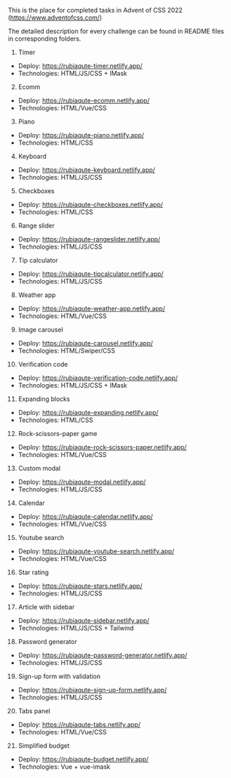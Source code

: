 This is the place for completed tasks in Advent of CSS 2022 (https://www.adventofcss.com/)

The detailed description for every challenge can be found in README files in corresponding folders.

1. Timer
- Deploy: https://rubiaqute-timer.netlify.app/
- Technologies: HTML/JS/CSS + IMask

2. Ecomm
- Deploy: https://rubiaqute-ecomm.netlify.app/
- Technologies: HTML/Vue/CSS

3. Piano
- Deploy: https://rubiaqute-piano.netlify.app/
- Technologies: HTML/CSS

4. Keyboard
- Deploy: https://rubiaqute-keyboard.netlify.app/
- Technologies: HTML/JS/CSS

5. Checkboxes
- Deploy: https://rubiaqute-checkboxes.netlify.app/
- Technologies: HTML/CSS

6. Range slider
- Deploy: https://rubiaqute-rangeslider.netlify.app/
- Technologies: HTML/JS/CSS

7. Tip calculator
- Deploy: https://rubiaqute-tipcalculator.netlify.app/
- Technologies: HTML/JS/CSS

8. Weather app
- Deploy: https://rubiaqute-weather-app.netlify.app/
- Technologies: HTML/Vue/CSS

9. Image carousel
- Deploy: https://rubiaqute-carousel.netlify.app/
- Technologies: HTML/Swiper/CSS

10. Verification code
- Deploy: https://rubiaqute-verification-code.netlify.app/
- Technologies: HTML/JS/CSS + IMask

11. Expanding blocks
- Deploy: https://rubiaqute-expanding.netlify.app/
- Technologies: HTML/CSS

12. Rock-scissors-paper game
- Deploy: https://rubiaqute-rock-scissors-paper.netlify.app/
- Technologies: HTML/Vue/CSS

13. Custom modal
- Deploy: https://rubiaqute-modal.netlify.app/
- Technologies: HTML/JS/CSS

14. Calendar
- Deploy: https://rubiaqute-calendar.netlify.app/
- Technologies: HTML/Vue/CSS

15. Youtube search
- Deploy: https://rubiaqute-youtube-search.netlify.app/
- Technologies: HTML/Vue/CSS

16. Star rating
- Deploy: https://rubiaqute-stars.netlify.app/
- Technologies: HTML/JS/CSS

17. Article with sidebar
- Deploy: https://rubiaqute-sidebar.netlify.app/
- Technologies: HTML/JS/CSS + Tailwind

18. Password generator
- Deploy: https://rubiaqute-password-generator.netlify.app/
- Technologies: HTML/JS/CSS

19. Sign-up form with validation
- Deploy: https://rubiaqute-sign-up-form.netlify.app/
- Technologies: HTML/JS/CSS

20. Tabs panel
- Deploy: https://rubiaqute-tabs.netlify.app/
- Technologies: HTML/Vue/CSS

21. Simplified budget
- Deploy: https://rubiaqute-budget.netlify.app/
- Technologies: Vue + vue-imask


